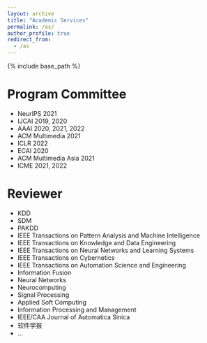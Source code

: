 ```yaml
---
layout: archive
title: "Academic Services"
permalink: /as/
author_profile: true
redirect_from:
  - /as
---
```


{% include base_path %}

Program Committee
======
* NeurIPS 2021
* IJCAI 2019, 2020
* AAAI 2020, 2021, 2022
* ACM Multimedia 2021
* ICLR 2022
* ECAI 2020
* ACM Multimedia Asia 2021
* ICME 2021, 2022

Reviewer
======
* KDD
* SDM
* PAKDD
* IEEE Transactions on Pattern Analysis and Machine Intelligence
* IEEE Transactions on Knowledge and Data Engineering 
* IEEE Transactions on Neural Networks and Learning Systems
* IEEE Transactions on Cybernetics
* IEEE Transactions on Automation Science and Engineering
* Information Fusion
* Neural Networks
* Neurocomputing
* Signal Processing
* Applied Soft Computing
* Information Processing and Management
* IEEE/CAA Journal of Automatica Sinica
* 软件学报
* ...

